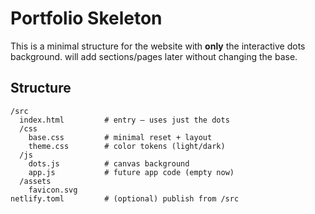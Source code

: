 # Portfolio Skeleton

This is a minimal structure for the website with **only** the interactive dots background.
will add sections/pages later without changing the base.

## Structure
```
/src
  index.html         # entry — uses just the dots
  /css
    base.css         # minimal reset + layout
    theme.css        # color tokens (light/dark)
  /js
    dots.js          # canvas background
    app.js           # future app code (empty now)
  /assets
    favicon.svg
netlify.toml         # (optional) publish from /src
```


